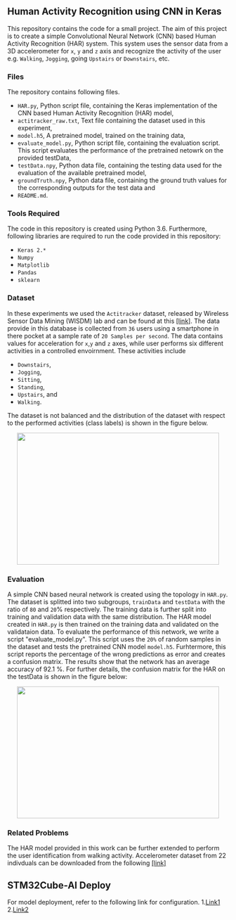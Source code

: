## Human Activity Recognition using CNN in Keras
This repository contains the code for a small project. The aim of this project is to create a simple Convolutional Neural Network (CNN) based Human Activity Recognition (HAR) system. This system uses the sensor data from a 3D accelerometer for `x`, `y` and `z` axis and recognize the activity of the user e.g. `Walking`, `Jogging`, going `Upstairs` or `Downstairs`, etc.
### Files
The repository contains following files.
* `HAR.py`, Python script file, containing the Keras implementation of the CNN based Human Activity Recognition (HAR) model,
* `actitracker_raw.txt`, Text file containing the dataset used in this experiment,
* `model.h5`, A pretrained model, trained on the training data,
* `evaluate_model.py`, Python script file, containing the evaluation script. This script evaluates the performance of the pretrained netowrk on the provided testData, 
* `testData.npy`, Python data file, containing the testing data used for the evaluation of the available pretrained model,
* `groundTruth.npy`, Python data file, containing the ground truth values for the corresponding outputs for the test data and
* `README.md`.


### Tools Required

The code in this repository is created using Python 3.6. Furthermore, following libraries are required to run the code provided in this repository:
* `Keras 2.*`
* `Numpy`
* `Matplotlib`
* `Pandas`
* `sklearn`


### Dataset
In these experiments we used the `Actitracker` dataset, released by Wireless Sensor Data Mining (WISDM) lab and can be found at this [[link]](http://www.cis.fordham.edu/wisdm/dataset.php). The data provide in this database is collected from `36` users using a smartphone in there pocket at a sample rate of `20 Samples per second`. The data contains values for acceleration for `x`,`y` and `z` axes, while user performs six different activities in a controlled envoirnment. These activities include 
* `Downstairs`,
* `Jogging`, 
* `Sitting`,
* `Standing`,
* `Upstairs`, and
* `Walking`.

The dataset is not balanced and the distribution of the dataset with respect to the performed activities (class labels) is shown in the figure below.
<p align="center">
<img width="460" height="300" src="https://raw.githubusercontent.com/Shahnawax/HAR-CNN-Keras/master/dataset-distribution.png">
</p>


### Evaluation
A simple CNN based neural network is created using the topology in `HAR.py`. The dataset is splitted into two subgroups, `trainData` and `testData` with the ratio of `80` and `20`% respectively. The training data is further split into training and validation data with the same distribution. The HAR model created in `HAR.py` is then trained on the training data and validated on the validataion data. To evaluate the performance of this network, we write a script "evaluate_model.py". This script uses the `20%` of random samples in the dataset and tests the pretrained CNN model `model.h5`. Furhtermore, this script reports the percentage of the wrong predictions as error and creates a confusion matrix. The results show that the network has an average accuracy of 92.1 %. For further details, the confusion matrix for the HAR on the testData is shown in the figure below:
<p align="center">
<img width="460" height="300" src="https://raw.githubusercontent.com/Shahnawax/HAR-CNN-Keras/master/confusion_matrix.png">
</p>


### Related Problems

The HAR model provided in this work can be further extended to perform the user identification from walking activity. Accelerometer dataset from 22 indivduals can be downloaded from the following [[link]](http://archive.ics.uci.edu/ml/datasets/User+Identification+From+Walking+Activity)

## STM32Cube-AI Deploy
For model deployment, refer to the following link for configuration.
1.[Link1](https://blog.csdn.net/qq_39400113/article/details/122021900)\
2.[Link2](https://blog.csdn.net/weixin_63113550/article/details/145967973?spm=1001.2101.3001.6650.4&utm_medium=distribute.pc_relevant.none-task-blog-2%7Edefault%7EYuanLiJiHua%7EPosition-4-145967973-blog-135358192.235%5Ev43%5Epc_blog_bottom_relevance_base1&depth_1-utm_source=distribute.pc_relevant.none-task-blog-2%7Edefault%7EYuanLiJiHua%7EPosition-4-145967973-blog-135358192.235%5Ev43%5Epc_blog_bottom_relevance_base1&utm_relevant_index=7)
